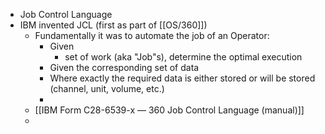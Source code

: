- Job Control Language
- IBM invented JCL (first as part of [[OS/360]])
	- Fundamentally it was to automate the job of an Operator:
		- Given
			- set of work (aka "Job"s), determine the optimal execution
		- Given the corresponding set of data
		- Where exactly the required data is either stored or will be stored (channel, unit, volume, etc.)
		-
	- [[IBM Form C28-6539-x — 360 Job Control Language (manual)]]
	-